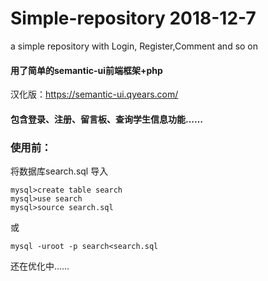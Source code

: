 # Simple-repository 2018-12-7
a simple repository with Login, Register,Comment and so on

#### 用了简单的semantic-ui前端框架+php
汉化版：https://semantic-ui.qyears.com/

#### 包含登录、注册、留言板、查询学生信息功能……

### 使用前：
 将数据库search.sql 导入
```
mysql>create table search
mysql>use search
mysql>source search.sql
```
或
```
mysql -uroot -p search<search.sql
```


还在优化中……
